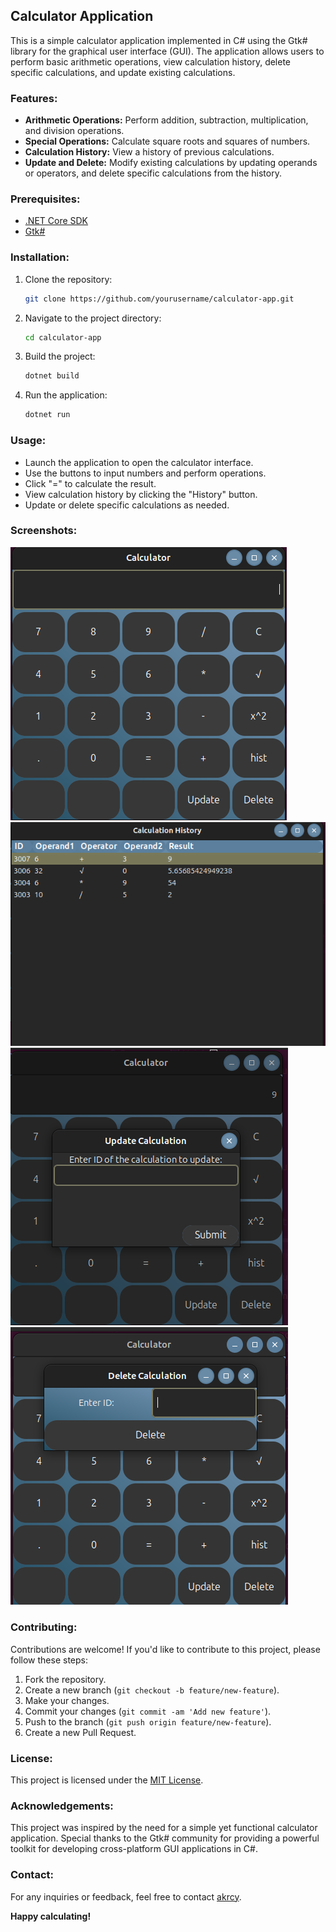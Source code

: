 ## Calculator Application

This is a simple calculator application implemented in C# using the Gtk# library for the graphical user interface (GUI). The application allows users to perform basic arithmetic operations, view calculation history, delete specific calculations, and update existing calculations.

### Features:

- **Arithmetic Operations:** Perform addition, subtraction, multiplication, and division operations.
- **Special Operations:** Calculate square roots and squares of numbers.
- **Calculation History:** View a history of previous calculations.
- **Update and Delete:** Modify existing calculations by updating operands or operators, and delete specific calculations from the history.

### Prerequisites:

- [.NET Core SDK](https://dotnet.microsoft.com/download)
- [Gtk#](https://www.mono-project.com/download/stable/#download-lin)

### Installation:

1. Clone the repository:
   ```bash
   git clone https://github.com/yourusername/calculator-app.git
   ```
2. Navigate to the project directory:
   ```bash
   cd calculator-app
   ```
3. Build the project:
   ```bash
   dotnet build
   ```
4. Run the application:
   ```bash
   dotnet run
   ```

### Usage:

- Launch the application to open the calculator interface.
- Use the buttons to input numbers and perform operations.
- Click "=" to calculate the result.
- View calculation history by clicking the "History" button.
- Update or delete specific calculations as needed.

### Screenshots:

![Calculator App](/Screenshots/Calculator.png)
![History](/Screenshots/History.png)
![Update](/Screenshots/update.png)
![Delete](/Screenshots/Delete.png)




### Contributing:

Contributions are welcome! If you'd like to contribute to this project, please follow these steps:

1. Fork the repository.
2. Create a new branch (`git checkout -b feature/new-feature`).
3. Make your changes.
4. Commit your changes (`git commit -am 'Add new feature'`).
5. Push to the branch (`git push origin feature/new-feature`).
6. Create a new Pull Request.

### License:

This project is licensed under the [MIT License](/LICENSE).

### Acknowledgements:

This project was inspired by the need for a simple yet functional calculator application. Special thanks to the Gtk# community for providing a powerful toolkit for developing cross-platform GUI applications in C#.

### Contact:

For any inquiries or feedback, feel free to contact [akrcy](mailto:p229269@pwr.nu.edu.pk).

**Happy calculating!**
